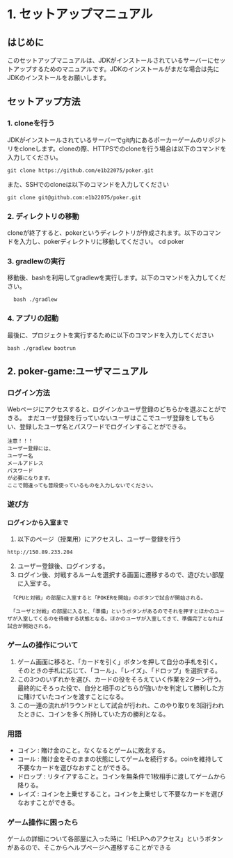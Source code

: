 # 1. セットアップマニュアル
 ## はじめに
 このセットアップマニュアルは、JDKがインストールされているサーバーにセットアップするためのマニュアルです。JDKのインストールがまだな場合は先にJDKのインストールをお願いします。
## セットアップ方法
 ### 1.	cloneを行う
  JDKがインストールされているサーバーでgit内にあるポーカーゲームのリポジトリをcloneします。cloneの際、HTTPSでのcloneを行う場合は以下のコマンドを入力してください。
  ```
  git clone https://github.com/e1b22075/poker.git
  ```
  また、SSHでのcloneは以下のコマンドを入力してください
  ```
  git clone git@github.com:e1b22075/poker.git
  ```

 ### 2. ディレクトリの移動
 cloneが終了すると、pokerというディレクトリが作成されます。以下のコマンドを入力し、pokerディレクトリに移動してください。
  cd poker

 ### 3.  gradlewの実行
移動後、bashを利用してgradlewを実行します。以下のコマンドを入力してください。
```
  bash ./gradlew
  ```
 ### 4.	アプリの起動
  最後に、プロジェクトを実行するために以下のコマンドを入力してください
  ```
  bash ./gradlew bootrun
  ```

## 2.  poker-game:ユーザマニュアル

### ログイン方法
Webページにアクセスすると、ログインかユーザ登録のどちらかを選ぶことができる。
まだユーザ登録を行っていないユーザはここでユーザ登録をしてもらい、登録したユーザ名とパスワードでログインすることができる。
```
注意！！！
ユーザー登録には、
ユーザー名
メールアドレス
パスワード
が必要になります。
ここで間違っても普段使っているものを入力しないでください。
```


### 遊び方
#### ログインから入室まで
 1.  以下のページ（授業用）にアクセスし、ユーザー登録を行う
 ```
 http://150.89.233.204
 ```
2.  ユーザー登録後、ログインする。
3.  ログイン後、対戦するルームを選択する画面に遷移するので、遊びたい部屋に入室する。
```
 「CPUと対戦」の部屋に入室すると「POKERを開始」のボタンで試合が開始される。
```
```
 「ユーザと対戦」の部屋に入ると、「準備」というボタンがあるのでそれを押すとほかのユーザが入室してくるのを待機する状態となる。ほかのユーザが入室してきて、準備完了となれば試合が開始される。
 ```
 ### ゲームの操作について
1. ゲーム画面に移ると、「カードを引く」ボタンを押して自分の手札を引く。そのときの手札に応じて、「コール」、「レイズ」、「ドロップ」を選択する。
2. この3つのいずれかを選び、カードの役をそろえていく作業を2ターン行う。最終的にそろった役で、自分と相手のどちらが強いかを判定して勝利した方に賭けていたコインを渡すことになる。
3. 	この一連の流れが1ラウンドとして試合が行われ、このやり取りを3回行われたときに、コインを多く所持していた方の勝利となる。

### 用語
- コイン : 賭け金のこと。なくなるとゲームに敗北する。
- コール : 賭け金をそのままの状態にしてゲームを続行する。coinを維持して不要なカードを選びなおすことができる。
- ドロップ : リタイアすること。コインを無条件で1枚相手に渡してゲームから降りる。
- レイズ : コインを上乗せすること。コインを上乗せして不要なカードを選びなおすことができる。

### ゲーム操作に困ったら
ゲームの詳細について各部屋に入った時に「HELPへのアクセス」というボタンがあるので、そこからヘルプページへ遷移することができる
